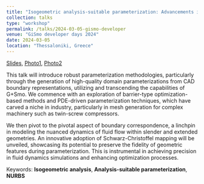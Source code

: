 ```yaml
---
title: "Isogeometric analysis-suitable parameterization: Advancements inside and outside G+Smo"
collection: talks
type: "workshop"
permalink: /talks/2024-03-05-gismo-developer
venue: "GiSmo developer days 2024"
date: 2024-03-05
location: "Thessaloniki, Greece" 
---
```


[Slides](../files/pdf/slides/2024-03-05-gismo-developer/gismo2024.pdf),
[Photo1](../images/talks/2024-03-05-gismo-developers/IMG_0986.JPG), 
[Photo2](../images/talks/2024-03-05-gismo-developers/IMG_0981.HEIC)

This talk will introduce robust parameterization methodologies, particularly through the generation of high-quality domain parameterizations from CAD boundary representations, utilizing and transcending the capabilities of G+Smo. We commence with an exploration of barrier-type optimization-based methods and PDE-driven parameterization techniques, which have carved a niche in industry, particularly in mesh generation for complex machinery such as twin-screw compressors.

We then pivot to the pivotal aspect of boundary correspondence, a linchpin in modeling the nuanced dynamics of fluid flow within slender and extended geometries. An innovative adoption of Schwarz-Christoffel mapping will be unveiled, showcasing its potential to preserve the fidelity of geometric features during parameterization. This is instrumental in achieving precision in fluid dynamics simulations and enhancing optimization processes.

Keywords: **Isogeometric analysis**, **Analysis-suitable parameterization**, **NURBS**